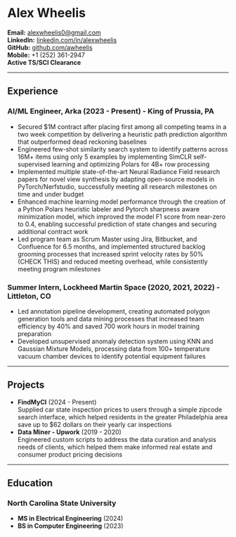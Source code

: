 # Alex Wheelis

**Email:** alexwheelis0@gmail.com  
**LinkedIn:** [linkedin.com/in/alexwheelis](https://www.linkedin.com/in/alexwheelis)  
**GitHub:** [github.com/awheelis](https://github.com/awheelis)  
**Mobile:** +1 (252) 361-2947  
**Active TS/SCI Clearance**  

---

## Experience

### AI/ML Engineer, Arka (2023 - Present) - King of Prussia, PA  
- Secured $1M contract after placing first among all competing teams in a two week competition by delivering a heuristic path prediction algorithm that outperformed dead reckoning baselines
- Engineered few-shot similarity search system to identify patterns across 16M+ items using only 5 examples by implementing SimCLR self-supervised learning and optimizing Polars for 4B+ row processing
- Implemented multiple state-of-the-art Neural Radiance Field research papers for novel view synthesis by adapting open-source models in PyTorch/Nerfstudio, successfully meeting all research milestones on time and under budget
- Enhanced machine learning model performance through the creation of a Python Polars heuristic labeler and Pytorch sharpness aware minimization model, which improved the model F1 score from near-zero to 0.4, enabling successful prediction of state changes and securing additional contract work
- Led program team as Scrum Master using Jira, Bitbucket, and Confluence for 6.5 months, and implemented structured backlog grooming processes that increased sprint velocity rates by 50% (CHECK THIS) and reduced meeting overhead, while consistently meeting program milestones





### Summer Intern, Lockheed Martin Space (2020, 2021, 2022) - Littleton, CO  
- Led annotation pipeline development, creating automated polygon generation tools and data mining processes that increased team efficiency by 40% and saved 700 work hours in model training preparation
- Developed unsupervised anomaly detection system using KNN and Gaussian Mixture Models, processing data from 100+ temperature vacuum chamber devices to identify potential equipment failures

---

## Projects
- **FindMyCI** (2024 - Present)  
Supplied car state inspection prices to users through a simple zipcode search interface, which helped residents in the greater Philadelphia area save up to $62 dollars on their yearly car inspections
- **Data Miner - Upwork** (2019 - 2020)  
Engineered custom scripts to address the data curation and analysis needs of clients, which helped them make informed real estate and consumer product pricing decisions 


---

## Education

### North Carolina State University  
- **MS in Electrical Engineering** (2024)  
- **BS in Computer Engineering** (2023)  
